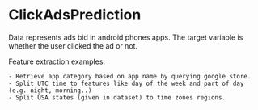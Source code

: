 # ClickAdsPrediction

Data represents ads bid in android phones apps. 
The target variable is whether the user clicked the ad or not.

Feature extraction examples: 

	- Retrieve app category based on app name by querying google store.
	- Split UTC time to features like day of the week and part of day (e.g. night, morning..) 
	- Split USA states (given in dataset) to time zones regions. 
